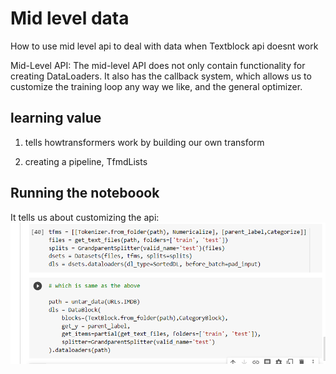 # Mid level data

How to use mid level api to deal with data when Textblock api doesnt work

Mid-Level API: The mid-level API does not only contain functionality for creating DataLoaders. It also has the callback system, which allows us to customize the training loop any way we like, and the general optimizer.

## learning value

1. tells howtransformers work by building our own transform

2. creating a pipeline, TfmdLists


## Running the noteboook

It tells us about customizing the api: 
![customizing_api](./img/customizing_api.png)